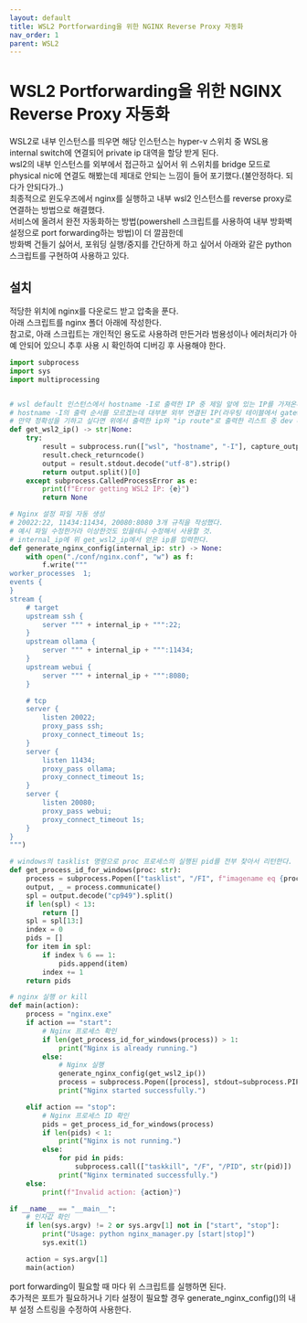 ```yaml
---
layout: default
title: WSL2 Portforwarding을 위한 NGINX Reverse Proxy 자동화
nav_order: 1
parent: WSL2
---
```


# WSL2 Portforwarding을 위한 NGINX Reverse Proxy 자동화
WSL2로 내부 인스턴스를 띄우면 해당 인스턴스는 hyper-v 스위치 중 WSL용 internal switch에 연결되어 private ip 대역을 할당 받게 된다.  
wsl2의 내부 인스턴스를 외부에서 접근하고 싶어서 위 스위치를 bridge 모드로 physical nic에 연결도 해봤는데 제대로 안되는 느낌이 들어 포기했다.(불안정하다. 되다가 안되다가..)  
최종적으로 윈도우즈에서 nginx를 실행하고 내부 wsl2 인스턴스를 reverse proxy로 연결하는 방법으로 해결했다.  
서비스에 올려서 완전 자동화하는 방법(powershell 스크립트를 사용하여 내부 방화벽 설정으로 port forwarding하는 방법)이 더 깔끔한데  
방화벽 건들기 싫어서, 포워딩 실행/중지를 간단하게 하고 싶어서 아래와 같은 python 스크립트를 구현하여 사용하고 있다.  

## 설치
적당한 위치에 nginx를 다운로드 받고 압축을 푼다.  
아래 스크립트를 nginx 폴더 아래에 작성한다.  
참고로, 아래 스크립트는 개인적인 용도로 사용하려 만든거라 범용성이나 에러처리가 아예 안되어 있으니 추후 사용 시 확인하여 디버깅 후 사용해야 한다.  


```python
import subprocess
import sys
import multiprocessing


# wsl default 인스턴스에서 hostname -I로 출력한 IP 중 제일 앞에 있는 IP를 가져온다.  
# hostname -I의 출력 순서를 모르겠는데 대부분 외부 연결된 IP(라우팅 테이블에서 gateway와 연결된 인터페이스의 IP)가 출력되고 있기 때문에 그냥 쓴다.
# 만약 정확성을 기하고 싶다면 위에서 출력한 ip와 "ip route"로 출력한 리스트 중 dev eth0의 IP를 비교하여 b클래스까지 동일한 IP가 있으면 그게 인터페이스 IP이니 그걸 쓰도록 아래 코드를 수정하면 된다.
def get_wsl2_ip() -> str|None:
    try:
        result = subprocess.run(["wsl", "hostname", "-I"], capture_output=True)
        result.check_returncode()
        output = result.stdout.decode("utf-8").strip()
        return output.split()[0]
    except subprocess.CalledProcessError as e:
        print(f"Error getting WSL2 IP: {e}")
        return None

# Nginx 설정 파일 자동 생성
# 20022:22, 11434:11434, 20080:8080 3개 규칙을 작성했다.  
# 예시 파일 수정한거라 이상한것도 있을테니 수정해서 사용할 것.
# internal_ip에 위 get_wsl2_ip에서 얻은 ip를 입력한다.
def generate_nginx_config(internal_ip: str) -> None:
    with open("./conf/nginx.conf", "w") as f:
        f.write("""
worker_processes  1;
events {
}
stream {
    # target
    upstream ssh {
        server """ + internal_ip + """:22;
    }
    upstream ollama {
        server """ + internal_ip + """:11434;
    }
    upstream webui {
        server """ + internal_ip + """:8080;
    }

    # tcp
    server {
        listen 20022;
        proxy_pass ssh;
        proxy_connect_timeout 1s;
    }
    server {
        listen 11434;
        proxy_pass ollama;
        proxy_connect_timeout 1s;
    }
    server {
        listen 20080;
        proxy_pass webui;
        proxy_connect_timeout 1s;
    }
}
""")

# windows의 tasklist 명령으로 proc 프로세스의 실행된 pid를 전부 찾아서 리턴한다.
def get_process_id_for_windows(proc: str):
    process = subprocess.Popen(["tasklist", "/FI", f"imagename eq {proc}"], stdout=subprocess.PIPE)
    output, _ = process.communicate()
    spl = output.decode("cp949").split()
    if len(spl) < 13:
        return []
    spl = spl[13:]
    index = 0
    pids = []
    for item in spl:
        if index % 6 == 1:
            pids.append(item)
        index += 1
    return pids

# nginx 실행 or kill
def main(action):
    process = "nginx.exe"
    if action == "start":
        # Nginx 프로세스 확인
        if len(get_process_id_for_windows(process)) > 1:
            print("Nginx is already running.")
        else:
            # Nginx 실행
            generate_nginx_config(get_wsl2_ip())
            process = subprocess.Popen([process], stdout=subprocess.PIPE)
            print("Nginx started successfully.")

    elif action == "stop":
        # Nginx 프로세스 ID 확인
        pids = get_process_id_for_windows(process)
        if len(pids) < 1:
            print("Nginx is not running.")
        else:
            for pid in pids:
                subprocess.call(["taskkill", "/F", "/PID", str(pid)])
            print("Nginx terminated successfully.")
    else:
        print(f"Invalid action: {action}")

if __name__ == "__main__":
    # 인자값 확인
    if len(sys.argv) != 2 or sys.argv[1] not in ["start", "stop"]:
        print("Usage: python nginx_manager.py [start|stop]")
        sys.exit(1)

    action = sys.argv[1]
    main(action)
```

port forwarding이 필요할 때 마다 위 스크립트를 실행하면 된다.  
추가적은 포트가 필요하거나 기타  설정이 필요할 경우 generate_nginx_config()의 내부 설정 스트링을 수정하여 사용한다.  
